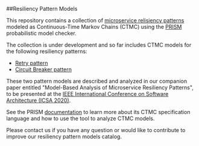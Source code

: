 ##Resiliency Pattern Models

This repository contains a collection of [microservice relisiency patterns](https://docs.microsoft.com/en-us/azure/architecture/patterns/category/resiliency) modeled as Continuous-Time Markov Chains (CTMC) using the [PRISM](https://www.prismmodelchecker.org/) probabilistic model checker. 

The collection is under development and so far includes CTMC models for the following resiliency patterns:

* [Retry pattern](https://docs.microsoft.com/en-us/azure/architecture/patterns/retry)
* [Circuit Breaker pattern](https://docs.microsoft.com/en-us/azure/architecture/patterns/circuit-breaker)

These two pattern models are described and analyzed in our companion paper entitled "Model-Based Analysis of Microservice Resiliency Patterns", to be presented at the [IEEE International Conference on Software Architecture (ICSA 2020)](http://icsa-conferences.org/2020/index.html).

See the PRISM [documentation](https://www.prismmodelchecker.org/doc/) to learn more about its CTMC specification language and how to use the tool to analyze CTMC models.

Please contact us if you have any question or would like to contribute to improve our resiliency pattern models catalog.
